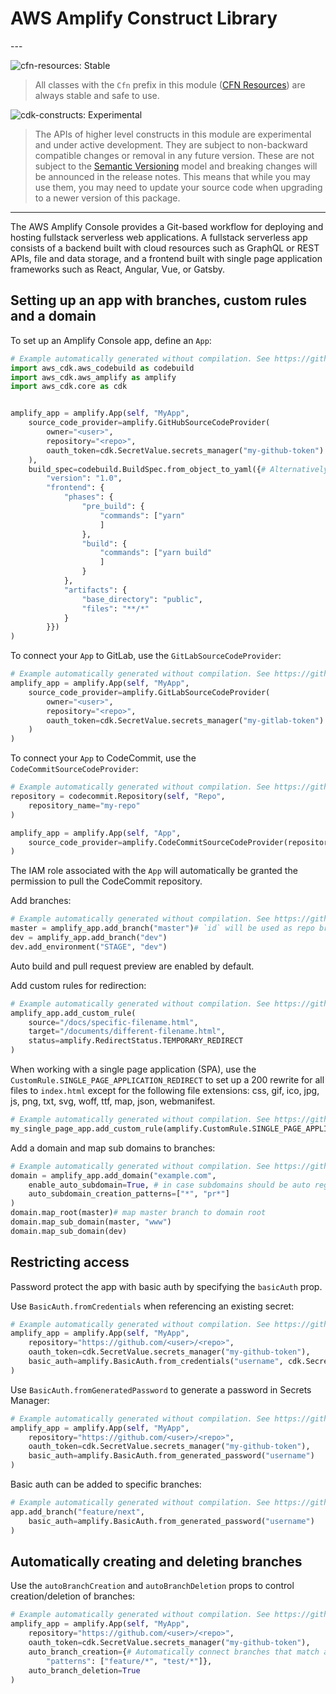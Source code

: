 # AWS Amplify Construct Library

<!--BEGIN STABILITY BANNER-->---


![cfn-resources: Stable](https://img.shields.io/badge/cfn--resources-stable-success.svg?style=for-the-badge)

> All classes with the `Cfn` prefix in this module ([CFN Resources](https://docs.aws.amazon.com/cdk/latest/guide/constructs.html#constructs_lib)) are always stable and safe to use.

![cdk-constructs: Experimental](https://img.shields.io/badge/cdk--constructs-experimental-important.svg?style=for-the-badge)

> The APIs of higher level constructs in this module are experimental and under active development.
> They are subject to non-backward compatible changes or removal in any future version. These are
> not subject to the [Semantic Versioning](https://semver.org/) model and breaking changes will be
> announced in the release notes. This means that while you may use them, you may need to update
> your source code when upgrading to a newer version of this package.

---
<!--END STABILITY BANNER-->

The AWS Amplify Console provides a Git-based workflow for deploying and hosting fullstack serverless web applications. A fullstack serverless app consists of a backend built with cloud resources such as GraphQL or REST APIs, file and data storage, and a frontend built with single page application frameworks such as React, Angular, Vue, or Gatsby.

## Setting up an app with branches, custom rules and a domain

To set up an Amplify Console app, define an `App`:

```python
# Example automatically generated without compilation. See https://github.com/aws/jsii/issues/826
import aws_cdk.aws_codebuild as codebuild
import aws_cdk.aws_amplify as amplify
import aws_cdk.core as cdk


amplify_app = amplify.App(self, "MyApp",
    source_code_provider=amplify.GitHubSourceCodeProvider(
        owner="<user>",
        repository="<repo>",
        oauth_token=cdk.SecretValue.secrets_manager("my-github-token")
    ),
    build_spec=codebuild.BuildSpec.from_object_to_yaml({# Alternatively add a `amplify.yml` to the repo
        "version": "1.0",
        "frontend": {
            "phases": {
                "pre_build": {
                    "commands": ["yarn"
                    ]
                },
                "build": {
                    "commands": ["yarn build"
                    ]
                }
            },
            "artifacts": {
                "base_directory": "public",
                "files": "**/*"
            }
        }})
)
```

To connect your `App` to GitLab, use the `GitLabSourceCodeProvider`:

```python
# Example automatically generated without compilation. See https://github.com/aws/jsii/issues/826
amplify_app = amplify.App(self, "MyApp",
    source_code_provider=amplify.GitLabSourceCodeProvider(
        owner="<user>",
        repository="<repo>",
        oauth_token=cdk.SecretValue.secrets_manager("my-gitlab-token")
    )
)
```

To connect your `App` to CodeCommit, use the `CodeCommitSourceCodeProvider`:

```python
# Example automatically generated without compilation. See https://github.com/aws/jsii/issues/826
repository = codecommit.Repository(self, "Repo",
    repository_name="my-repo"
)

amplify_app = amplify.App(self, "App",
    source_code_provider=amplify.CodeCommitSourceCodeProvider(repository=repository)
)
```

The IAM role associated with the `App` will automatically be granted the permission
to pull the CodeCommit repository.

Add branches:

```python
# Example automatically generated without compilation. See https://github.com/aws/jsii/issues/826
master = amplify_app.add_branch("master")# `id` will be used as repo branch name
dev = amplify_app.add_branch("dev")
dev.add_environment("STAGE", "dev")
```

Auto build and pull request preview are enabled by default.

Add custom rules for redirection:

```python
# Example automatically generated without compilation. See https://github.com/aws/jsii/issues/826
amplify_app.add_custom_rule(
    source="/docs/specific-filename.html",
    target="/documents/different-filename.html",
    status=amplify.RedirectStatus.TEMPORARY_REDIRECT
)
```

When working with a single page application (SPA), use the
`CustomRule.SINGLE_PAGE_APPLICATION_REDIRECT` to set up a 200
rewrite for all files to `index.html` except for the following
file extensions: css, gif, ico, jpg, js, png, txt, svg, woff,
ttf, map, json, webmanifest.

```python
# Example automatically generated without compilation. See https://github.com/aws/jsii/issues/826
my_single_page_app.add_custom_rule(amplify.CustomRule.SINGLE_PAGE_APPLICATION_REDIRECT)
```

Add a domain and map sub domains to branches:

```python
# Example automatically generated without compilation. See https://github.com/aws/jsii/issues/826
domain = amplify_app.add_domain("example.com",
    enable_auto_subdomain=True, # in case subdomains should be auto registered for branches
    auto_subdomain_creation_patterns=["*", "pr*"]
)
domain.map_root(master)# map master branch to domain root
domain.map_sub_domain(master, "www")
domain.map_sub_domain(dev)
```

## Restricting access

Password protect the app with basic auth by specifying the `basicAuth` prop.

Use `BasicAuth.fromCredentials` when referencing an existing secret:

```python
# Example automatically generated without compilation. See https://github.com/aws/jsii/issues/826
amplify_app = amplify.App(self, "MyApp",
    repository="https://github.com/<user>/<repo>",
    oauth_token=cdk.SecretValue.secrets_manager("my-github-token"),
    basic_auth=amplify.BasicAuth.from_credentials("username", cdk.SecretValue.secrets_manager("my-github-token"))
)
```

Use `BasicAuth.fromGeneratedPassword` to generate a password in Secrets Manager:

```python
# Example automatically generated without compilation. See https://github.com/aws/jsii/issues/826
amplify_app = amplify.App(self, "MyApp",
    repository="https://github.com/<user>/<repo>",
    oauth_token=cdk.SecretValue.secrets_manager("my-github-token"),
    basic_auth=amplify.BasicAuth.from_generated_password("username")
)
```

Basic auth can be added to specific branches:

```python
# Example automatically generated without compilation. See https://github.com/aws/jsii/issues/826
app.add_branch("feature/next",
    basic_auth=amplify.BasicAuth.from_generated_password("username")
)
```

## Automatically creating and deleting branches

Use the `autoBranchCreation` and `autoBranchDeletion` props to control creation/deletion
of branches:

```python
# Example automatically generated without compilation. See https://github.com/aws/jsii/issues/826
amplify_app = amplify.App(self, "MyApp",
    repository="https://github.com/<user>/<repo>",
    oauth_token=cdk.SecretValue.secrets_manager("my-github-token"),
    auto_branch_creation={# Automatically connect branches that match a pattern set
        "patterns": ["feature/*", "test/*"]},
    auto_branch_deletion=True
)
```
